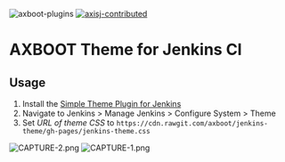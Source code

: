 ![axboot-plugins](https://img.shields.io/badge/Plugins-AXBOOT-red.svg)
[![axisj-contributed](https://img.shields.io/badge/AXISJ.com-Contributed-green.svg)](https://github.com/axisj)


# AXBOOT Theme for Jenkins CI

## Usage

1. Install the [Simple Theme Plugin for Jenkins](https://wiki.jenkins-ci.org/display/JENKINS/Simple+Theme+Plugin)
2. Navigate to Jenkins > Manage Jenkins > Configure System > Theme
3. Set _URL of theme CSS_ to `https://cdn.rawgit.com/axboot/jenkins-theme/gh-pages/jenkins-theme.css`

![CAPTURE-2.png](http://axboot.github.io/jenkins-theme/images/CAPTURE-2.png)
![CAPTURE-1.png](http://axboot.github.io/jenkins-theme/images/CAPTURE-1.png)